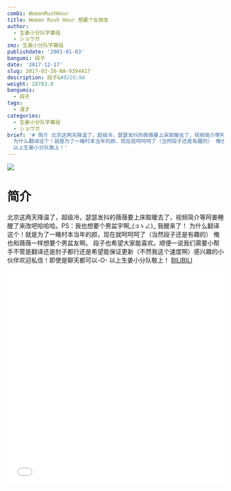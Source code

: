 ```yaml
---
combi: WomanRushHour
title: Woman Rush Hour 想要个女朋友
author:
  - 生姜小分队字幕组
  - ショウガ
zmz: 生姜小分队字幕组
publishdate: '2001-01-03'
bangumi: 段子
date: '2017-12-17'
slug: 2017-03-26-NA-9394417
description: 段子&#8226;NA
weight: 28783.0
bangumis:
  - 段子
tags:
  - 漫才
categories:
  - 生姜小分队字幕组
  - ショウガ
brief: '# 简介 北京这两天降温了，超级冷，瑟瑟发抖的薇薇要上床取暖去了，视频简介等阿姜睡醒了来改吧哈哈哈。PS：我也想要个男盆宇啊_(:зゝ∠)_ 我醒来了！
  为什么翻译这个！就是为了一睹村本当年的颜，现在就呵呵呵了（当然段子还是有趣的） 俺也和薇薇一样想要个男盆友啊。 段子也希望大家能喜欢。顺便一说我们需要小帮手不管是翻译还是肘子都行还是希望能保证更新（不然我这个速度啊）感兴趣的小伙伴欢迎私信！即使是聊天都可以-O-
  以上生姜小分队敬上！'
---
```

![](https://i.imgur.com/NWGZRv8.png)
# 简介  
北京这两天降温了，超级冷，瑟瑟发抖的薇薇要上床取暖去了，视频简介等阿姜睡醒了来改吧哈哈哈。PS：我也想要个男盆宇啊_(:зゝ∠)_
我醒来了！
为什么翻译这个！就是为了一睹村本当年的颜，现在就呵呵呵了（当然段子还是有趣的）
俺也和薇薇一样想要个男盆友啊。
段子也希望大家能喜欢。顺便一说我们需要小帮手不管是翻译还是肘子都行还是希望能保证更新（不然我这个速度啊）感兴趣的小伙伴欢迎私信！即使是聊天都可以-O-
以上生姜小分队敬上！
  [BILIBILI](https://www.bilibili.com/video/av9394417/)

<div class="vcontainer">  <iframe class="video" src="//www.bilibili.com/blackboard/player.html?aid=9394417" width="100%" height="500" frameborder="0" allowfullscreen="allowfullscreen"></iframe></div>
